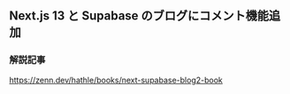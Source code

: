 ## Next.js 13 と Supabase のブログにコメント機能追加

### 解説記事

https://zenn.dev/hathle/books/next-supabase-blog2-book
